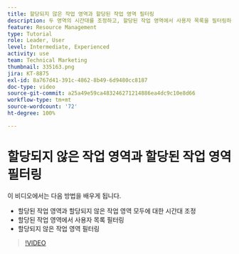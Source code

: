 ```yaml
---
title: 할당되지 않은 작업 영역과 할당된 작업 영역 필터링
description: 두 영역의 시간대를 조정하고, 할당된 작업 영역에서 사용자 목록을 필터링하고, 할당되지 않은 작업 영역을 필터링하는 방법을 알아봅니다.
feature: Resource Management
type: Tutorial
role: Leader, User
level: Intermediate, Experienced
activity: use
team: Technical Marketing
thumbnail: 335163.png
jira: KT-8875
exl-id: 8a767d41-391c-4862-8b49-6d9480cc8187
doc-type: video
source-git-commit: a25a49e59ca483246271214886ea4dc9c10e8d66
workflow-type: tm+mt
source-wordcount: '72'
ht-degree: 100%

---
```


# 할당되지 않은 작업 영역과 할당된 작업 영역 필터링

이 비디오에서는 다음 방법을 배우게 됩니다.

* 할당된 작업 영역과 할당되지 않은 작업 영역 모두에 대한 시간대 조정
* 할당된 작업 영역에서 사용자 목록 필터링
* 할당되지 않은 작업 영역 필터링

>[!VIDEO](https://video.tv.adobe.com/v/335163/?quality=12&learn=on)
